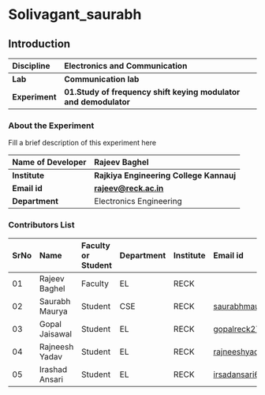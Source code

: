 # Solivagant_saurabh
## Introduction


<b>Discipline | <b>Electronics and Communication
:--|:--|
<b> Lab | <b>Communication lab
<b> Experiment|     <b> 01.Study of frequency shift keying modulator and demodulator

### About the Experiment 

Fill a brief description of this experiment here

<b>Name of Developer | <b> Rajeev Baghel
:--|:--|
<b> Institute | <b>  Rajkiya Engineering College Kannauj
<b> Email id|     <b> rajeev@reck.ac.in
<b> Department |  Electronics Engineering

### Contributors List

SrNo | Name | Faculty or Student | Department| Institute | Email id
:--|:--|:--|:--|:--|:--|
01 |Rajeev Baghel | Faculty |EL |RECK |
02 | Saurabh Maurya | Student | CSE| RECK | saurabhmauryasultan@gmail.com
03 | Gopal Jaisawal | Student | EL | RECK| gopalreck27@gmail.com
04 | Rajneesh Yadav |Student | EL | RECK |rajneeshyadav1718@gmail.com
05 |Irashad Ansari |Student | EL | RECK | irsadansari619@gmail.com

